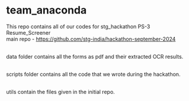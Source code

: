 # team_anaconda

This repo contains all of our codes for stg_hackathon PS-3 Resume_Screener
<br> main repo - https://github.com/stg-india/hackathon-september-2024

<br> data folder contains all the forms as pdf and their extracted OCR results.

<br> scripts folder contains all the code that we wrote during the hackathon.

<br> utils contain the files given in the initial repo.
